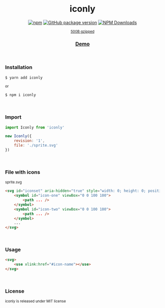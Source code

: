 <div align="center">
<br>

<h1>iconly</h1>

[![npm](https://img.shields.io/npm/v/iconly.svg?colorB=brightgreen)](https://www.npmjs.com/package/iconly)
[![GitHub package version](https://img.shields.io/github/package-json/v/ux-ui-pro/iconly.svg)](https://github.com/ux-ui-pro/iconly)
[![NPM Downloads](https://img.shields.io/npm/dm/iconly.svg?style=flat)](https://www.npmjs.org/package/iconly)

<sup><a href="https://bundlephobia.com/package/iconly">500B gzipped</a></sup>
<h3><a href="https://codepen.io/ux-ui/pen/zYmyqWR">Demo</a></h3>

</div>
<br>

### Installation
```javascript
$ yarn add iconly
```
<sup>or</sup>
```javascript
$ npm i iconly
```

<br>

### Import
```javascript
import Iconly from 'iconly'
```

```javascript
new Iconly({
	revision: '1',
	file: './sprite.svg'
})
```
<br>

### File with icons
<sub>sprite.svg</sub>

```HTML
<svg id="iconset" aria-hidden="true" style="width: 0; height: 0; position: absolute;">
	<symbol id="icon-one" viewBox="0 0 100 100">
		<path ... />
	</symbol>
	<symbol id="icon-two" viewBox="0 0 100 100">
		<path ... />
	</symbol>
	...
</svg>
```
<br>

### Usage
```HTML
<svg>
	<use xlink:href="#icon-name"></use>
</svg>
```
<br>

### License
<sup>iconly is released under MIT license</sup>